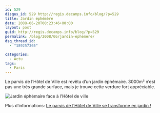 ```yaml
---
id: 529
disqus_id: 529 http://regis.decamps.info/blog/?p=529
title: Jardin éphémère
date: 2008-06-20T00:23:46+00:00
layout: post
guid: http://regis.decamps.info/blog/?p=529
permalink: /blog/2008/06/jardin-ephemere/
dsq_thread_id:
  - "189257365"

categories:
  - Actu
tags:
  - Paris
---
```

Le parvis de l’Hôtel de Ville est revêtu d’un jardin éphémaire. 3000m² n’est pas une très grande surface, mais je trouve cette verdure fort appréciable.

![Jardin éphémaire face à l'Hôtel de ville](http://static.flickr.com/3065/2593262223_6dec5c753f.jpg?v=0)

Plus d’informations: [Le parvis de l’Hôtel de Ville se transforme en jardin !](http://www.paris.fr/portail/Parcs/Portal.lut?page_id=104&document_type_id=2&document_id=29370&portlet_id=11103)
